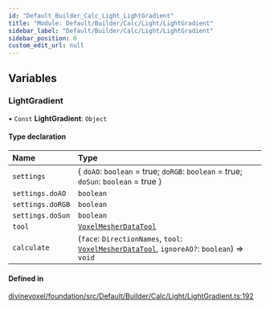 ```yaml
---
id: "Default_Builder_Calc_Light_LightGradient"
title: "Module: Default/Builder/Calc/Light/LightGradient"
sidebar_label: "Default/Builder/Calc/Light/LightGradient"
sidebar_position: 0
custom_edit_url: null
---
```


## Variables

### LightGradient

• `Const` **LightGradient**: `Object`

#### Type declaration

| Name | Type |
| :------ | :------ |
| `settings` | \{ `doAO`: `boolean` = true; `doRGB`: `boolean` = true; `doSun`: `boolean` = true } |
| `settings.doAO` | `boolean` |
| `settings.doRGB` | `boolean` |
| `settings.doSun` | `boolean` |
| `tool` | [`VoxelMesherDataTool`](../classes/Default_Builder_Tools_VoxelMesherDataTool.VoxelMesherDataTool.md) |
| `calculate` | (`face`: `DirectionNames`, `tool`: [`VoxelMesherDataTool`](../classes/Default_Builder_Tools_VoxelMesherDataTool.VoxelMesherDataTool.md), `ignoreAO?`: `boolean`) => `void` |

#### Defined in

[divinevoxel/foundation/src/Default/Builder/Calc/Light/LightGradient.ts:192](https://github.com/lucasdamianjohnson/DivineVoxelEngine/blob/596fa7391478620ed460dfb4856ff0a763b91c49/divinevoxel/foundation/src/Default/Builder/Calc/Light/LightGradient.ts#L192)
